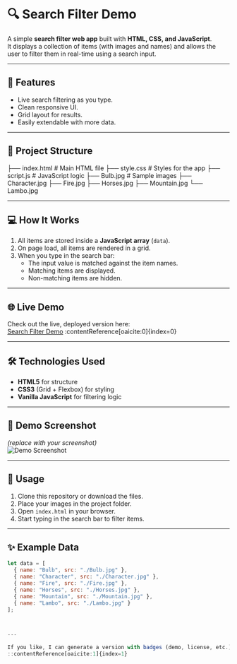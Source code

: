 # 🔍 Search Filter Demo

A simple **search filter web app** built with **HTML, CSS, and JavaScript**.  
It displays a collection of items (with images and names) and allows the user to filter them in real-time using a search input.

---

## 🚀 Features
- Live search filtering as you type.  
- Clean responsive UI.  
- Grid layout for results.  
- Easily extendable with more data.

---

## 📂 Project Structure

├── index.html # Main HTML file
├── style.css # Styles for the app
├── script.js # JavaScript logic
├── Bulb.jpg # Sample images
├── Character.jpg
├── Fire.jpg
├── Horses.jpg
├── Mountain.jpg
└── Lambo.jpg



---

## 💻 How It Works
1. All items are stored inside a **JavaScript array** (`data`).  
2. On page load, all items are rendered in a grid.  
3. When you type in the search bar:  
   - The input value is matched against the item names.  
   - Matching items are displayed.  
   - Non-matching items are hidden.

---

## 🌐 Live Demo

Check out the live, deployed version here:  
[Search Filter Demo](https://muhammad-khan-khichi.github.io/Search-Filter/) :contentReference[oaicite:0]{index=0}

---

## 🛠️ Technologies Used
- **HTML5** for structure  
- **CSS3** (Grid + Flexbox) for styling  
- **Vanilla JavaScript** for filtering logic  

---

## 📸 Demo Screenshot
*(replace with your screenshot)*  
![Demo Screenshot](./screenshot.png)

---

## 🔧 Usage
1. Clone this repository or download the files.  
2. Place your images in the project folder.  
3. Open `index.html` in your browser.  
4. Start typing in the search bar to filter items.  

---

## ✨ Example Data
```js
let data = [
  { name: "Bulb", src: "./Bulb.jpg" },
  { name: "Character", src: "./Character.jpg" },
  { name: "Fire", src: "./Fire.jpg" },
  { name: "Horses", src: "./Horses.jpg" },
  { name: "Mountain", src: "./Mountain.jpg" },
  { name: "Lambo", src: "./Lambo.jpg" }
];



---

If you like, I can generate a version with badges (demo, license, etc.) so it looks more “GitHub-y” 👀
::contentReference[oaicite:1]{index=1}
